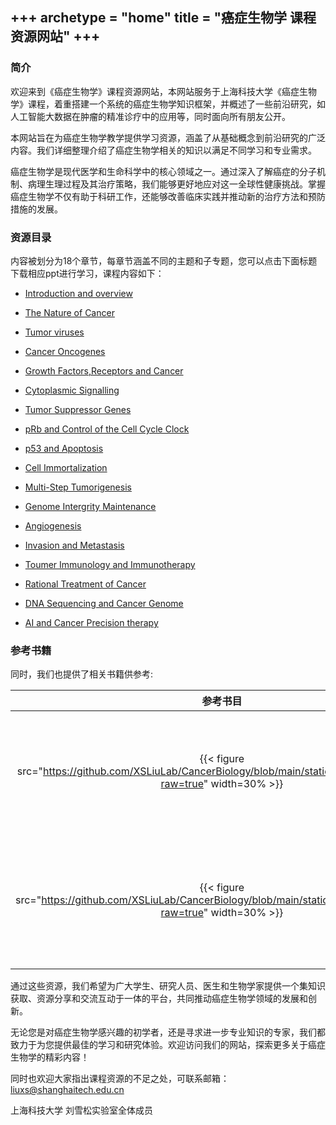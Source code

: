 +++
archetype = "home"
title = "癌症生物学 课程资源网站"
+++
---

### 简介

欢迎来到《癌症生物学》课程资源网站，本网站服务于上海科技大学《癌症生物学》课程，着重搭建一个系统的癌症生物学知识框架，并概述了一些前沿研究，如人工智能大数据在肿瘤的精准诊疗中的应用等，同时面向所有朋友公开。

本网站旨在为癌症生物学教学提供学习资源，涵盖了从基础概念到前沿研究的广泛内容。我们详细整理介绍了癌症生物学相关的知识以满足不同学习和专业需求。

癌症生物学是现代医学和生命科学中的核心领域之一。通过深入了解癌症的分子机制、病理生理过程及其治疗策略，我们能够更好地应对这一全球性健康挑战。掌握癌症生物学不仅有助于科研工作，还能够改善临床实践并推动新的治疗方法和预防措施的发展。

### 资源目录

内容被划分为18个章节，每章节涵盖不同的主题和子专题，您可以点击下面标题下载相应ppt进行学习，课程内容如下：

- [Introduction and overview ](https://github.com/XSLiuLab/CancerBiology/raw/main/ppt/Cancer%20Biology%201-%20Introduction%20and%20overview.pptx)

- [The Nature of Cancer](https://github.com/XSLiuLab/CancerBiology/raw/main/ppt/Cancer%20Biology%202-%20the%20Nature%20of%20Cancer.pptx)

- [Tumor viruses](https://github.com/XSLiuLab/CancerBiology/raw/main/ppt/Cancer%20Biology%203-Tumor%20viruses.pptx)

- [Cancer Oncogenes](https://github.com/XSLiuLab/CancerBiology/raw/main/ppt/Cancer%20Biology%204-%20Cellular%20Oncogenes.pptx)

- [Growth Factors,Receptors and Cancer](https://github.com/XSLiuLab/CancerBiology/raw/main/ppt/Cancer%20Biology%205-Growth%20Factors,%20Receptors%20and%20Cancer.pptx)

- [Cytoplasmic Signalling](https://github.com/XSLiuLab/CancerBiology/raw/main/ppt/Cancer%20Biology%206-Cytoplasmic%20Signaling.pptx)

- [Tumor Suppressor Genes](https://github.com/XSLiuLab/CancerBiology/raw/main/ppt/Cancer%20Biology%207-%20Tumor%20Suppressor%20Genes.pptx)

- [pRb and Control of the Cell Cycle Clock](https://github.com/XSLiuLab/CancerBiology/raw/main/ppt/Cancer%20Biology%208%20-%20pRb%20and%20Control%20of%20the%20Cell%20Cycle%20Clock.pptx)

- [p53 and Apoptosis](https://github.com/XSLiuLab/CancerBiology/raw/main/ppt/Cancer%20Biology%209%20-%20p53%20and%20Apoptosis.pptx)

- [Cell Immortalization](https://github.com/XSLiuLab/CancerBiology/raw/main/ppt/Cancer%20Biology%2010%20-%20Cell%20Immortalization.pptx)

- [Multi-Step Tumorigenesis](https://github.com/XSLiuLab/CancerBiology/raw/main/ppt/Cancer%20Biology%2011%20-%20Multi-Step%20Tumorigenesis.pptx)

- [Genome Intergrity Maintenance](https://github.com/XSLiuLab/CancerBiology/raw/main/ppt/Cancer%20Biology%2012%20-%20Genome%20Integrity%20Maintenance.pptx)

- [Angiogenesis](https://github.com/XSLiuLab/CancerBiology/raw/main/ppt/Cancer%20Biology%2013%20-%20Angiogenesis.pptx)

- [Invasion and Metastasis](https://github.com/XSLiuLab/CancerBiology/raw/main/ppt/Cancer%20Biology%2014%20-%20Invasion%20and%20Metastasis.pptx)

- [Toumer Immunology and Immunotherapy](https://github.com/XSLiuLab/CancerBiology/raw/main/ppt/Cancer%20Biology%2015%20-%20Tumor%20Immunology%20and%20Immunotherapy.pptx)

- [Rational Treatment of Cancer](https://github.com/XSLiuLab/CancerBiology/raw/main/ppt/Cancer%20Biology%2016%20-%20Rational%20Treatment%20of%20Cancer.pptx)

- [DNA Sequencing and Cancer Genome](https://github.com/XSLiuLab/CancerBiology/raw/main/ppt/Cancer%20Biology%2017%20-%20DNA%20Sequencing%20and%20Cancer%20Genome.pptx)

- [AI and Cancer Precision therapy](https://github.com/XSLiuLab/CancerBiology/raw/main/ppt/Cancer%20Biology%2018%20-%20AI%20and%20Cancer%20Precision%20Therapy.pptx)

### 参考书籍

同时，我们也提供了相关书籍供参考:

|参考书目|相关信息|
|:-:|:-:|
|{{< figure src="https://github.com/XSLiuLab/CancerBiology/blob/main/static/images/lxs_cb.png?raw=true" width=30% >}} |《癌症生物学》<br>作者：刘雪松 ;</br>单位；上海科技大学'<br>链接：2024年出版 </br> |
|{{< figure src="https://github.com/XSLiuLab/CancerBiology/blob/main/static/images/wb_cb.jpeg?raw=true" width=30% >}}|《癌症生物学》<br> 作者：R.A.weinberg ；</br>译者：詹启敏等 ；<br> 链接：[科学文库](https://book.sciencereading.cn/shop/book/Booksimple/show.do?id=B74A1883BA254770AE053020B0A0ADC52000)</br>|

通过这些资源，我们希望为广大学生、研究人员、医生和生物学家提供一个集知识获取、资源分享和交流互动于一体的平台，共同推动癌症生物学领域的发展和创新。

无论您是对癌症生物学感兴趣的初学者，还是寻求进一步专业知识的专家，我们都致力于为您提供最佳的学习和研究体验。欢迎访问我们的网站，探索更多关于癌症生物学的精彩内容！


同时也欢迎大家指出课程资源的不足之处，可联系邮箱：<kdb>liuxs@shanghaitech.edu.cn</kdb>


上海科技大学 刘雪松实验室全体成员
                                

